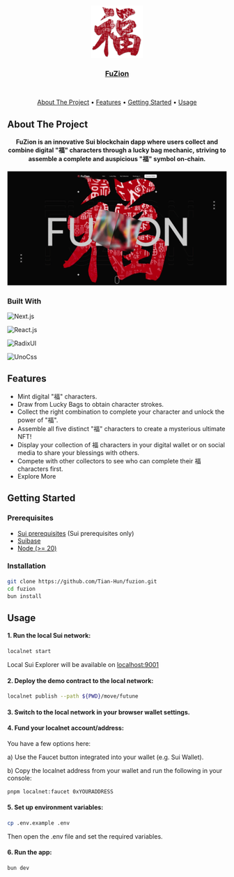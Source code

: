 
<div align="center">
  <br>
  <img src="./public/logo.svg" alt="Markdownify" width="120">
  <br>
  <a href="fuzion-sui.vercel.app">
    <h3 align="center">FuZion</h3>
  </a>
  <br>
</div>

<p align="center">
  <a href="#about-the-project">About The Project</a> •
  <a href="#features">Features</a> •
  <a href="#getting-started">Getting Started</a> •
  <a href="#usage">Usage</a>
</p>

## About The Project

<h4 align="center">FuZion is an innovative Sui blockchain dapp where users collect and combine digital "福" characters through a lucky bag mechanic, striving to assemble a complete and auspicious "福" symbol on-chain.</h4>

![screenshot](./public/screenshot.png)

### Built With

![Next.js](https://img.shields.io/badge/next.js-000000?style=for-the-badge&logo=nextdotjs&logoColor=white)

![React.js](https://img.shields.io/badge/React-20232A?style=for-the-badge&logo=react&logoColor=61DAFB)

![RadixUI](https://img.shields.io/badge/radix%20ui-white?style=for-the-badge&logo=radixui&logoColor=%23161618)

![UnoCss](https://img.shields.io/badge/UnoCss-white?style=for-the-badge&logo=unocss&logoColor=%23333333)


## Features

* Mint digital "福" characters.
* Draw from Lucky Bags to obtain character strokes.
* Collect the right combination to complete your character and unlock the power of "福".
* Assemble all five distinct "福" characters to create a mysterious ultimate NFT!
* Display your collection of 福 characters in your digital wallet or on social media to share your blessings with others.
* Compete with other collectors to see who can complete their 福 characters first.
* Explore More

## Getting Started

### Prerequisites
- [Sui prerequisites](https://docs.sui.io/build/install#prerequisites) (Sui prerequisites only)
- [Suibase](https://suibase.io/how-to/install.html)
- [Node (>= 20)](https://nodejs.org/en/download/)

### Installation
```bash
git clone https://github.com/Tian-Hun/fuzion.git
cd fuzion
bun install
```

## Usage

#### 1. Run the local Sui network:

```bash
localnet start
```

Local Sui Explorer will be available on [localhost:9001](http://localhost:9001/)

#### 2. Deploy the demo contract to the local network:

```bash
localnet publish --path ${PWD}/move/futune
```

#### 3. Switch to the local network in your browser wallet settings.

#### 4. Fund your localnet account/address:

You have a few options here:

a) Use the Faucet button integrated into your wallet (e.g. Sui Wallet).

b) Copy the localnet address from your wallet and run the following in your console:

```bash
pnpm localnet:faucet 0xYOURADDRESS
```

#### 5. Set up environment variables:

```bash
cp .env.example .env
```

Then open the .env file and set the required variables.

#### 6. Run the app:

```bash
bun dev
```

